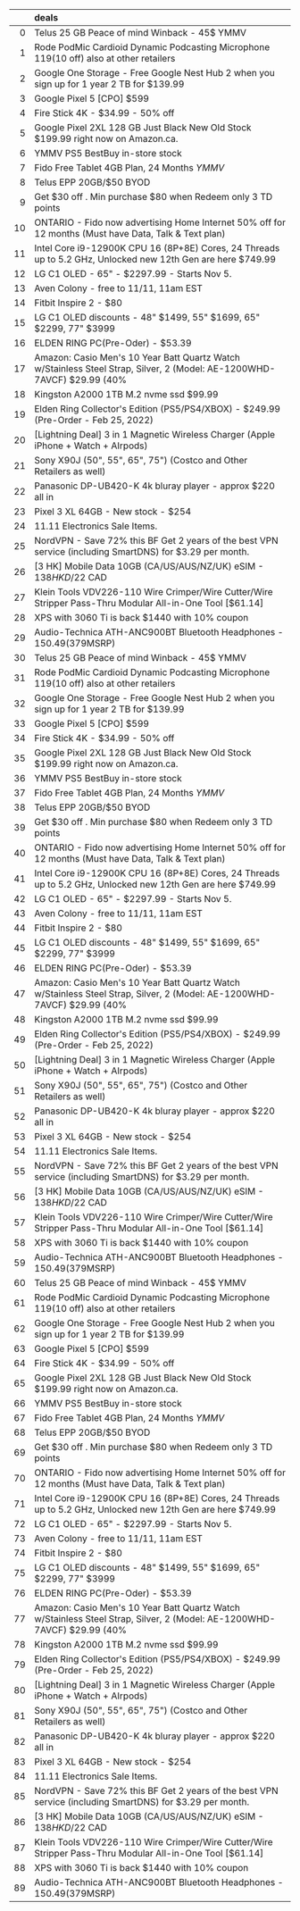 |    | deals                                                                                                                  |
|---:|:-----------------------------------------------------------------------------------------------------------------------|
|  0 | Telus 25 GB Peace of mind Winback - 45$ YMMV                                                                           |
|  1 | Rode PodMic Cardioid Dynamic Podcasting Microphone $119 ($10 off) also at other retailers                              |
|  2 | Google One Storage - Free Google Nest Hub 2 when you sign up for 1 year 2 TB for $139.99                               |
|  3 | Google Pixel 5 [CPO] $599                                                                                              |
|  4 | Fire Stick 4K - $34.99 - 50% off                                                                                       |
|  5 | Google Pixel 2XL 128 GB Just Black New Old Stock $199.99 right now on Amazon.ca.                                       |
|  6 | YMMV PS5 BestBuy in-store stock                                                                                        |
|  7 | Fido Free Tablet 4GB Plan, 24 Months *YMMV*                                                                            |
|  8 | Telus EPP 20GB/$50 BYOD                                                                                                |
|  9 | Get $30 off . Min purchase $80 when Redeem only 3 TD points                                                            |
| 10 | ONTARIO - Fido now advertising Home Internet 50% off for 12 months (Must have Data, Talk & Text plan)                  |
| 11 | Intel Core i9-12900K CPU 16 (8P+8E) Cores, 24 Threads up to 5.2 GHz, Unlocked new 12th Gen are here $749.99            |
| 12 | LG C1 OLED - 65" - $2297.99 - Starts Nov 5.                                                                            |
| 13 | Aven Colony - free to 11/11, 11am EST                                                                                  |
| 14 | Fitbit Inspire 2 - $80                                                                                                 |
| 15 | LG C1 OLED discounts - 48" $1499, 55" $1699, 65" $2299, 77" $3999                                                      |
| 16 | ELDEN RING PC(Pre-Oder) - $53.39                                                                                       |
| 17 | Amazon: Casio Men's 10 Year Batt Quartz Watch w/Stainless Steel Strap, Silver, 2 (Model: AE-1200WHD-7AVCF) $29.99 (40% |
| 18 | Kingston A2000 1TB M.2 nvme ssd $99.99                                                                                 |
| 19 | Elden Ring Collector's Edition (PS5/PS4/XBOX) - $249.99 (Pre-Order - Feb 25, 2022)                                     |
| 20 | [Lightning Deal] 3 in 1 Magnetic Wireless Charger (Apple iPhone + Watch + AIrpods)                                     |
| 21 | Sony X90J (50", 55", 65", 75") (Costco and Other Retailers as well)                                                    |
| 22 | Panasonic DP-UB420-K 4k bluray player - approx $220 all in                                                             |
| 23 | Pixel 3 XL 64GB - New stock - $254                                                                                     |
| 24 | 11.11 Electronics Sale Items.                                                                                          |
| 25 | NordVPN - Save 72% this BF Get 2 years of the best VPN service (including SmartDNS) for $3.29 per month.               |
| 26 | [3 HK] Mobile Data 10GB (CA/US/AUS/NZ/UK) eSIM - $138 HKD/$22 CAD                                                      |
| 27 | Klein Tools VDV226-110 Wire Crimper/Wire Cutter/Wire Stripper Pass-Thru Modular All-in-One Tool [$61.14]               |
| 28 | XPS with 3060 Ti is back $1440 with 10% coupon                                                                         |
| 29 | Audio-Technica ATH-ANC900BT Bluetooth Headphones - $150.49 ($379MSRP)                                                  |
| 30 | Telus 25 GB Peace of mind Winback - 45$ YMMV                                                                           |
| 31 | Rode PodMic Cardioid Dynamic Podcasting Microphone $119 ($10 off) also at other retailers                              |
| 32 | Google One Storage - Free Google Nest Hub 2 when you sign up for 1 year 2 TB for $139.99                               |
| 33 | Google Pixel 5 [CPO] $599                                                                                              |
| 34 | Fire Stick 4K - $34.99 - 50% off                                                                                       |
| 35 | Google Pixel 2XL 128 GB Just Black New Old Stock $199.99 right now on Amazon.ca.                                       |
| 36 | YMMV PS5 BestBuy in-store stock                                                                                        |
| 37 | Fido Free Tablet 4GB Plan, 24 Months *YMMV*                                                                            |
| 38 | Telus EPP 20GB/$50 BYOD                                                                                                |
| 39 | Get $30 off . Min purchase $80 when Redeem only 3 TD points                                                            |
| 40 | ONTARIO - Fido now advertising Home Internet 50% off for 12 months (Must have Data, Talk & Text plan)                  |
| 41 | Intel Core i9-12900K CPU 16 (8P+8E) Cores, 24 Threads up to 5.2 GHz, Unlocked new 12th Gen are here $749.99            |
| 42 | LG C1 OLED - 65" - $2297.99 - Starts Nov 5.                                                                            |
| 43 | Aven Colony - free to 11/11, 11am EST                                                                                  |
| 44 | Fitbit Inspire 2 - $80                                                                                                 |
| 45 | LG C1 OLED discounts - 48" $1499, 55" $1699, 65" $2299, 77" $3999                                                      |
| 46 | ELDEN RING PC(Pre-Oder) - $53.39                                                                                       |
| 47 | Amazon: Casio Men's 10 Year Batt Quartz Watch w/Stainless Steel Strap, Silver, 2 (Model: AE-1200WHD-7AVCF) $29.99 (40% |
| 48 | Kingston A2000 1TB M.2 nvme ssd $99.99                                                                                 |
| 49 | Elden Ring Collector's Edition (PS5/PS4/XBOX) - $249.99 (Pre-Order - Feb 25, 2022)                                     |
| 50 | [Lightning Deal] 3 in 1 Magnetic Wireless Charger (Apple iPhone + Watch + AIrpods)                                     |
| 51 | Sony X90J (50", 55", 65", 75") (Costco and Other Retailers as well)                                                    |
| 52 | Panasonic DP-UB420-K 4k bluray player - approx $220 all in                                                             |
| 53 | Pixel 3 XL 64GB - New stock - $254                                                                                     |
| 54 | 11.11 Electronics Sale Items.                                                                                          |
| 55 | NordVPN - Save 72% this BF Get 2 years of the best VPN service (including SmartDNS) for $3.29 per month.               |
| 56 | [3 HK] Mobile Data 10GB (CA/US/AUS/NZ/UK) eSIM - $138 HKD/$22 CAD                                                      |
| 57 | Klein Tools VDV226-110 Wire Crimper/Wire Cutter/Wire Stripper Pass-Thru Modular All-in-One Tool [$61.14]               |
| 58 | XPS with 3060 Ti is back $1440 with 10% coupon                                                                         |
| 59 | Audio-Technica ATH-ANC900BT Bluetooth Headphones - $150.49 ($379MSRP)                                                  |
| 60 | Telus 25 GB Peace of mind Winback - 45$ YMMV                                                                           |
| 61 | Rode PodMic Cardioid Dynamic Podcasting Microphone $119 ($10 off) also at other retailers                              |
| 62 | Google One Storage - Free Google Nest Hub 2 when you sign up for 1 year 2 TB for $139.99                               |
| 63 | Google Pixel 5 [CPO] $599                                                                                              |
| 64 | Fire Stick 4K - $34.99 - 50% off                                                                                       |
| 65 | Google Pixel 2XL 128 GB Just Black New Old Stock $199.99 right now on Amazon.ca.                                       |
| 66 | YMMV PS5 BestBuy in-store stock                                                                                        |
| 67 | Fido Free Tablet 4GB Plan, 24 Months *YMMV*                                                                            |
| 68 | Telus EPP 20GB/$50 BYOD                                                                                                |
| 69 | Get $30 off . Min purchase $80 when Redeem only 3 TD points                                                            |
| 70 | ONTARIO - Fido now advertising Home Internet 50% off for 12 months (Must have Data, Talk & Text plan)                  |
| 71 | Intel Core i9-12900K CPU 16 (8P+8E) Cores, 24 Threads up to 5.2 GHz, Unlocked new 12th Gen are here $749.99            |
| 72 | LG C1 OLED - 65" - $2297.99 - Starts Nov 5.                                                                            |
| 73 | Aven Colony - free to 11/11, 11am EST                                                                                  |
| 74 | Fitbit Inspire 2 - $80                                                                                                 |
| 75 | LG C1 OLED discounts - 48" $1499, 55" $1699, 65" $2299, 77" $3999                                                      |
| 76 | ELDEN RING PC(Pre-Oder) - $53.39                                                                                       |
| 77 | Amazon: Casio Men's 10 Year Batt Quartz Watch w/Stainless Steel Strap, Silver, 2 (Model: AE-1200WHD-7AVCF) $29.99 (40% |
| 78 | Kingston A2000 1TB M.2 nvme ssd $99.99                                                                                 |
| 79 | Elden Ring Collector's Edition (PS5/PS4/XBOX) - $249.99 (Pre-Order - Feb 25, 2022)                                     |
| 80 | [Lightning Deal] 3 in 1 Magnetic Wireless Charger (Apple iPhone + Watch + AIrpods)                                     |
| 81 | Sony X90J (50", 55", 65", 75") (Costco and Other Retailers as well)                                                    |
| 82 | Panasonic DP-UB420-K 4k bluray player - approx $220 all in                                                             |
| 83 | Pixel 3 XL 64GB - New stock - $254                                                                                     |
| 84 | 11.11 Electronics Sale Items.                                                                                          |
| 85 | NordVPN - Save 72% this BF Get 2 years of the best VPN service (including SmartDNS) for $3.29 per month.               |
| 86 | [3 HK] Mobile Data 10GB (CA/US/AUS/NZ/UK) eSIM - $138 HKD/$22 CAD                                                      |
| 87 | Klein Tools VDV226-110 Wire Crimper/Wire Cutter/Wire Stripper Pass-Thru Modular All-in-One Tool [$61.14]               |
| 88 | XPS with 3060 Ti is back $1440 with 10% coupon                                                                         |
| 89 | Audio-Technica ATH-ANC900BT Bluetooth Headphones - $150.49 ($379MSRP)                                                  |
